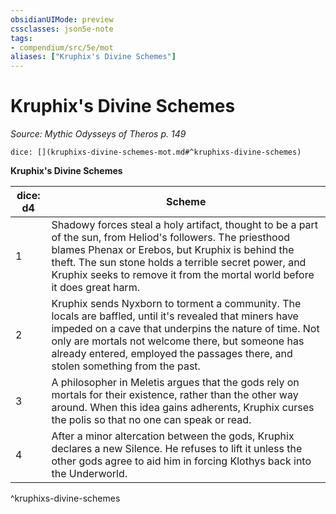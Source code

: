 ```yaml
---
obsidianUIMode: preview
cssclasses: json5e-note
tags:
- compendium/src/5e/mot
aliases: ["Kruphix's Divine Schemes"]
---
```

# Kruphix's Divine Schemes
*Source: Mythic Odysseys of Theros p. 149* 

`dice: [](kruphixs-divine-schemes-mot.md#^kruphixs-divine-schemes)`

**Kruphix's Divine Schemes**

| dice: d4 | Scheme |
|----------|--------|
| 1 | Shadowy forces steal a holy artifact, thought to be a part of the sun, from Heliod's followers. The priesthood blames Phenax or Erebos, but Kruphix is behind the theft. The sun stone holds a terrible secret power, and Kruphix seeks to remove it from the mortal world before it does great harm. |
| 2 | Kruphix sends Nyxborn to torment a community. The locals are baffled, until it's revealed that miners have impeded on a cave that underpins the nature of time. Not only are mortals not welcome there, but someone has already entered, employed the passages there, and stolen something from the past. |
| 3 | A philosopher in Meletis argues that the gods rely on mortals for their existence, rather than the other way around. When this idea gains adherents, Kruphix curses the polis so that no one can speak or read. |
| 4 | After a minor altercation between the gods, Kruphix declares a new Silence. He refuses to lift it unless the other gods agree to aid him in forcing Klothys back into the Underworld. |
^kruphixs-divine-schemes
